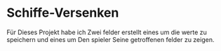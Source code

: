 # Schiffe-Versenken
Für Dieses Projekt habe ich Zwei felder erstellt eines um die werte zu speichern und eines um Den spieler Seine getroffenen felder zu zeigen.
